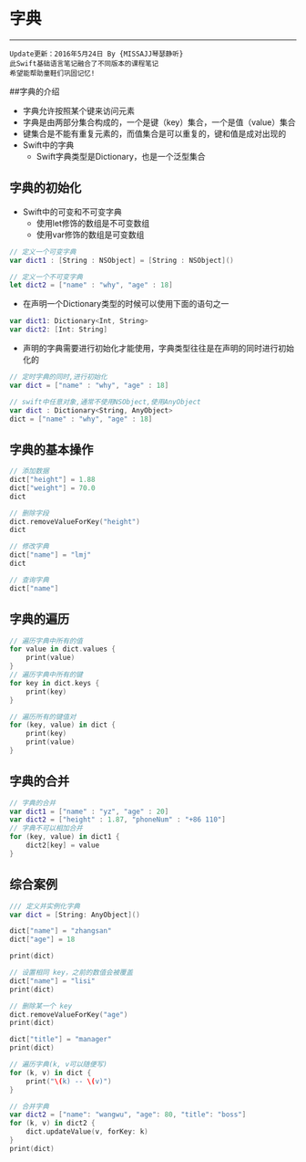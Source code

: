 # 字典

---
```objc
Update更新：2016年5月24日 By {MISSAJJ琴瑟静听}
此Swift基础语言笔记融合了不同版本的课程笔记
希望能帮助童鞋们巩固记忆!
```
##字典的介绍

- 字典允许按照某个键来访问元素
- 字典是由两部分集合构成的，一个是键（key）集合，一个是值（value）集合
- 键集合是不能有重复元素的，而值集合是可以重复的，键和值是成对出现的
- Swift中的字典
  - Swift字典类型是Dictionary，也是一个泛型集合


## 字典的初始化

- Swift中的可变和不可变字典
  - 使用let修饰的数组是不可变数组
  - 使用var修饰的数组是可变数组

```swift
// 定义一个可变字典
var dict1 : [String : NSObject] = [String : NSObject]()

// 定义一个不可变字典
let dict2 = ["name" : "why", "age" : 18]
```

- 在声明一个Dictionary类型的时候可以使用下面的语句之一
```swift
var dict1: Dictionary<Int, String>
var dict2: [Int: String]
```
- 声明的字典需要进行初始化才能使用，字典类型往往是在声明的同时进行初始化的

```swift
// 定时字典的同时,进行初始化
var dict = ["name" : "why", "age" : 18]

// swift中任意对象,通常不使用NSObject,使用AnyObject
var dict : Dictionary<String, AnyObject>
dict = ["name" : "why", "age" : 18]
```
## 字典的基本操作
```swift
// 添加数据
dict["height"] = 1.88
dict["weight"] = 70.0
dict

// 删除字段
dict.removeValueForKey("height")
dict

// 修改字典
dict["name"] = "lmj"
dict

// 查询字典
dict["name"]
```
## 字典的遍历
```swift
// 遍历字典中所有的值
for value in dict.values {
    print(value)
}
// 遍历字典中所有的键
for key in dict.keys {
    print(key)
}

// 遍历所有的键值对
for (key, value) in dict {
    print(key)
    print(value)
}
```
## 字典的合并
```swift
// 字典的合并
var dict1 = ["name" : "yz", "age" : 20]
var dict2 = ["height" : 1.87, "phoneNum" : "+86 110"]
// 字典不可以相加合并
for (key, value) in dict1 {
    dict2[key] = value
}
```

## 综合案例
```swift
/// 定义并实例化字典
var dict = [String: AnyObject]()

dict["name"] = "zhangsan"
dict["age"] = 18

print(dict)

// 设置相同 key，之前的数值会被覆盖
dict["name"] = "lisi"
print(dict)

// 删除某一个 key
dict.removeValueForKey("age")
print(dict)

dict["title"] = "manager"
print(dict)

// 遍历字典(k, v可以随便写)
for (k, v) in dict {
    print("\(k) -- \(v)")
}

// 合并字典
var dict2 = ["name": "wangwu", "age": 80, "title": "boss"]
for (k, v) in dict2 {
    dict.updateValue(v, forKey: k)
}
print(dict)
```

